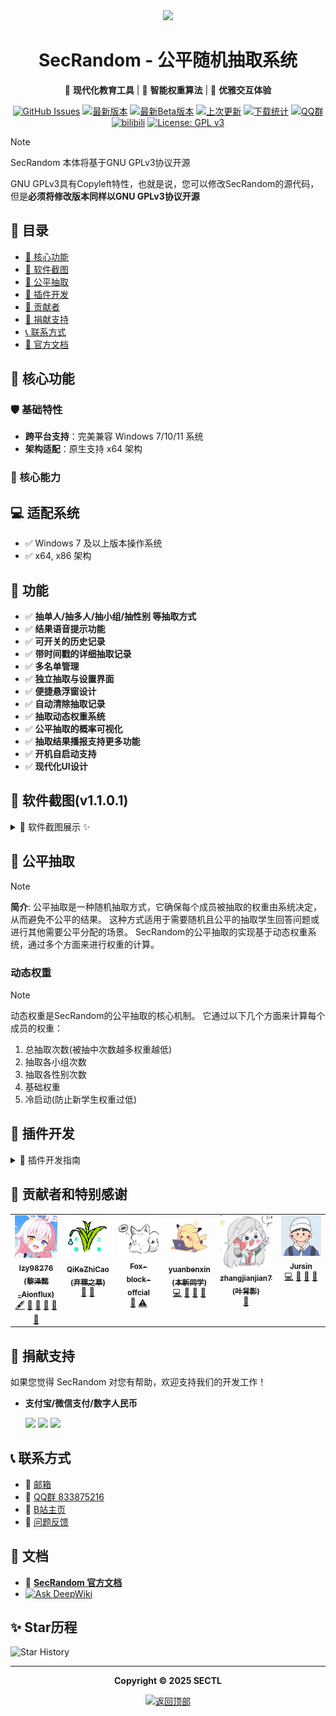 <div align="center">

<image src="resources/SecRandom.png" height="128"/>

# SecRandom - 公平随机抽取系统

🚀 **现代化教育工具** | 🎯 **智能权重算法** | 🎨 **优雅交互体验**

</div>

<!-- 项目状态徽章 -->
<div align="center">

[![GitHub Issues](https://img.shields.io/github/issues-search/SECTL/SecRandom?query=is%3Aopen&style=for-the-badge&color=00b4ab&logo=github&label=问题)](https://github.com/SECTL/SecRandom/issues)
[![最新版本](https://img.shields.io/github/v/release/SECTL/SecRandom?style=for-the-badge&color=00b4ab&label=最新正式版)](https://github.com/SECTL/SecRandom/releases/latest)
[![最新Beta版本](https://img.shields.io/github/v/release/SECTL/SecRandom?include_prereleases&style=for-the-badge&label=测试版)](https://github.com/SECTL/SecRandom/releases/)
[![上次更新](https://img.shields.io/github/last-commit/SECTL/SecRandom?style=for-the-badge&color=00b4ab&label=最后摸鱼时间)](https://github.com/SECTL/SecRandom/commits/master)
[![下载统计](https://img.shields.io/github/downloads/SECTL/SecRandom/total?style=for-the-badge&color=00b4ab&label=累计下载)](https://github.com/SECTL/SecRandom/releases)
[![QQ群](https://img.shields.io/badge/-QQ%E7%BE%A4%EF%BD%9C833875216-blue?style=for-the-badge&logo=QQ)](https://qm.qq.com/q/iWcfaPHn7W)
[![bilibili](https://img.shields.io/badge/-UP%E4%B8%BB%EF%BD%9C黎泽懿-%23FB7299?style=for-the-badge&logo=bilibili)](https://space.bilibili.com/520571577)
[![License: GPL v3](https://img.shields.io/badge/License-GPLv3-blue.svg?style=for-the-badge)](https://opensource.org/licenses/GPL-3.0)

</div>

> [!note]
> 
> SecRandom 本体将基于GNU GPLv3协议开源
> 
> GNU GPLv3具有Copyleft特性，也就是说，您可以修改SecRandom的源代码，但是**必须将修改版本同样以GNU GPLv3协议开源**

## 📖 目录
- [🌈 核心功能](#-核心功能)
- [📸 软件截图](#-软件截图)
- [📖 公平抽取](#-公平抽取)
- [🔌 插件开发](#-插件开发)
- [🙏 贡献者](#-贡献者和特别感谢)
- [💝 捐献支持](#-捐献支持)
- [📞 联系方式](#-联系方式)
- [📄 官方文档](#-文档)

## 🌈 核心功能

### 🛡️ 基础特性
- **跨平台支持**：完美兼容 Windows 7/10/11 系统
- **架构适配**：原生支持 x64 架构

### 🎯 核心能力

## 💻 **适配系统**
- ✅ Windows 7 及以上版本操作系统
- ✅ x64, x86 架构

## 🎉 **功能**
- ✅ **抽单人/抽多人/抽小组/抽性别 等抽取方式**
- ✅ **结果语音提示功能**
- ✅ **可开关的历史记录**
- ✅ **带时间戳的详细抽取记录**
- ✅ **多名单管理**
- ✅ **独立抽取与设置界面**
- ✅ **便捷悬浮窗设计**
- ✅ **自动清除抽取记录**
- ✅ **抽取动态权重系统**
- ✅ **公平抽取的概率可视化**
- ✅ **抽取结果播报支持更多功能**
- ✅ **开机自启动支持**
- ✅ **现代化UI设计**

## 📸 软件截图(v1.1.0.1)
<details>
<summary>📸 软件截图展示 ✨</summary>

![抽人界面](ScreenSots/主界面_抽人_浅色.png)
![抽奖界面](ScreenSots/主界面_抽奖_浅色.png)
![历史记录](ScreenSots/主界面_抽人历史记录_浅色.png)
![设置界面](ScreenSots/设置_抽人设置_浅色.png)

</details>

## 📖 公平抽取

> [!note]
>
> **简介**:
> 公平抽取是一种随机抽取方式，它确保每个成员被抽取的权重由系统决定，从而避免不公平的结果。
> 这种方式适用于需要随机且公平的抽取学生回答问题或进行其他需要公平分配的场景。
> SecRandom的公平抽取的实现基于动态权重系统，通过多个方面来进行权重的计算。

### **动态权重**
> [!note]
>
> 动态权重是SecRandom的公平抽取的核心机制。
> 它通过以下几个方面来计算每个成员的权重：
> 1. 总抽取次数(被抽中次数越多权重越低)
> 2. 抽取各小组次数
> 3. 抽取各性别次数
> 4. 基础权重
> 5. 冷启动(防止新学生权重过低)

## 🔌 插件开发

<details>
<summary>🔌 插件开发指南</summary>

### 插件开发资源
- 插件开发示例：[插件开发示例](https://github.com/SECTL/SecRandom-plugins)
- 插件广场：[插件广场](https://github.com/SECTL/SecRandom-market)

### 开发支持
- 技术交流：[QQ群 833875216](https://qm.qq.com/q/iWcfaPHn7W)
- 问题反馈：[GitHub Issues](https://github.com/SECTL/SecRandom/issues)

</details>

## 🙏 贡献者和特别感谢

<!-- ALL-CONTRIBUTORS-LIST:START - Do not remove or modify this section -->
<!-- prettier-ignore-start -->
<!-- markdownlint-disable -->
<table>
  <tbody>
    <tr>
      <td align="center" valign="top" width="16.66%"><a href="https://github.com/lzy98276"><img src="app/resource/icon/contributor1.png" width="100px;" alt="lzy98276"/><br /><sub><b>lzy98276 (黎泽懿_Aionflux)</b></sub></a><br /><a href="#content-lzy98276" title="Content">🖋</a> <a href="#design-lzy98276" title="Design">🎨</a> <a href="#ideas-lzy98276" title="Ideas, Planning, & Feedback">🤔</a> <a href="#maintenance-lzy98276" title="Maintenance">🚧</a> <a href="#doc-lzy98276" title="Documentation">📖</a> <a href="#bug-lzy98276" title="Bug reports">🐛</a></td>
      <td align="center" valign="top" width="16.66%"><a href="https://github.com/QiKeZhiCao"><img src="app/resource/icon/contributor2.png" width="100px;" alt="QiKeZhiCao"/><br /><sub><b>QiKeZhiCao (弃稞之草)</b></sub></a><br /><a href="#ideas-QiKeZhiCao" title="Ideas, Planning, & Feedback">🤔</a> <a href="#maintenance-QiKeZhiCao" title="Maintenance">🚧</a></td>
      <td align="center" valign="top" width="16.66%"><a href="https://github.com/Fox-block-offcial"><img src="app/resource/icon/contributor3.png" width="100px;" alt="Fox-block-offcial"/><br /><sub><b>Fox-block-offcial</b></sub></a><br /><a href="#bug-Fox-block-offcial" title="Bug reports">🐛</a> <a href="#testing-Fox-block-offcial" title="Testing">⚠️</a></td>
      <td align="center" valign="top" width="16.66%"><a href="https://github.com/yuanbenxin"><img src="app/resource/icon/contributor4.png" width="100px;" alt="yuanbenxin"/><br /><sub><b>yuanbenxin (本新同学)</b></sub></a><br /><a href="#code-yuanbenxin" title="Code">💻</a> <a href="#design-yuanbenxin" title="Design">🎨</a> <a href="#maintenance-yuanbenxin" title="Maintenance">🚧</a> <a href="#doc-yuanbenxin" title="Documentation">📖</a></td>
      <td align="center" valign="top" width="16.66%"><a href="https://github.com/zhangjianjian7"><img src="app/resource/icon/contributor5.png" width="100px;" alt="zhangjianjian7"/><br /><sub><b>zhangjianjian7 (叶背影)</b></sub></a><br /><a href="#doc-zhangjianjian7" title="Documentation">📖</a></td>
      <td align="center" valign="top" width="16.66%"><a href="https://github.com/jursin"><img src="app/resource/icon/contributor6.png" width="100px;" alt="Jursin"/><br /><sub><b>Jursin</b></sub></a><br /><a href="#code-jursin" title="Code">💻</a> <a href="#design-jursin" title="Design">🎨</a> <a href="#maintenance-jursin" title="Maintenance">🚧</a> <a href="#doc-jursin" title="Documentation">📖</a></td>
    </tr>
  </tbody>
</table>

## 💝 捐献支持

如果您觉得 SecRandom 对您有帮助，欢迎支持我们的开发工作！

- **支付宝/微信支付/数字人民币**

  <image src="app/resource/assets/contribution/Alipay.png" height="196"/> <image src="app/resource/assets/contribution/WeChat_Pay.png" height="196"/> <image src="app/resource/assets/contribution/E-CNY.png" height="196"/>


## 📞 联系方式

* 📧 [邮箱](mailto:lzy.12@foxmail.com)
* 👥 [QQ群 833875216](https://qm.qq.com/q/iWcfaPHn7W)
* 🎥 [B站主页](https://space.bilibili.com/520571577)
* 🐛 [问题反馈](https://github.com/SECTL/SecRandom/issues)

## 📄 文档

- 📄 **[SecRandom 官方文档](https://secrandom.netlify.app)**
- [![Ask DeepWiki](https://deepwiki.com/badge.svg)](https://deepwiki.com/SECTL/SecRandom)

## ✨ Star历程

<picture>
  <source media="(prefers-color-scheme: dark)" srcset="https://api.star-history.com/svg?repos=SECTL/SecRandom&type=Date&theme=dark">
  <img alt="Star History" src="https://api.star-history.com/svg?repos=SECTL/SecRandom&type=Date">
</picture>

---

<div align="center">

**Copyright © 2025 SECTL**

[![返回顶部](https://img.shields.io/badge/%E8%BF%94%E5%9B%9E%E9%A1%B6%E9%83%A8-%E2%86%91-blue?style=for-the-badge)](#readme)

</div>